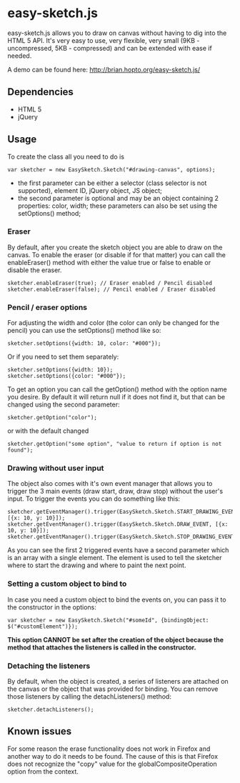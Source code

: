 easy-sketch.js
===================

easy-sketch.js allows you to draw on canvas without having to dig into the HTML 5 API. It's very easy to use, very flexible, very small (9KB - uncompressed, 5KB - compressed) and can be extended with ease if needed.

A demo can be found here: http://brian.hopto.org/easy-sketch.js/


Dependencies
-------------------
- HTML 5
- jQuery


Usage
-------------------

To create the class all you need to do is

    var sketcher = new EasySketch.Sketch("#drawing-canvas", options);


- the first parameter can be either a selector (class selector is not supported), element ID, jQuery object, JS object;
- the second parameter is optional and may be an object containing 2 properties: color, width; these parameters can also be set using the setOptions() method;


### Eraser


By default, after you create the sketch object you are able to draw on the canvas. To enable the eraser (or disable if for that matter) you can call the enableEraser() method with either the value true or false to enable or disable the eraser.

    sketcher.enableEraser(true); // Eraser enabled / Pencil disabled
    sketcher.enableEraser(false); // Pencil enabled / Eraser disabled


### Pencil / eraser options

For adjusting the width and color (the color can only be changed for the pencil) you can use the setOptions() method like so:

    sketcher.setOptions({width: 10, color: "#000"});

Or if you need to set them separately:

    sketcher.setOptions({width: 10});
    sketcher.setOptions({color: "#000"});

To get an option you can call the getOption() method with the option name you desire. By default it will return null if it does not
find it, but that can be changed using the second parameter:

    sketcher.getOption("color");

or with the default changed

    sketcher.getOption("some option", "value to return if option is not found");


### Drawing without user input

The object also comes with it's own event manager that allows you to trigger the 3 main events (draw start, draw, draw stop) without the user's input. To trigger the events you can do something like this:

    sketcher.getEventManager().trigger(EasySketch.Sketch.START_DRAWING_EVENT, [{x: 10, y: 10}]);
    sketcher.getEventManager().trigger(EasySketch.Sketch.DRAW_EVENT, [{x: 10, y: 10}]);
    sketcher.getEventManager().trigger(EasySketch.Sketch.STOP_DRAWING_EVENT);

As you can see the first 2 triggered events have a second parameter which is an array with a single element. The element is used to tell the sketcher where to start the drawing and where to paint the next point.

### Setting a custom object to bind to

In case you need a custom object to bind the events on, you can pass it to the constructor in the options:

    var sketcher = new EasySketch.Sketch("#someId", {bindingObject: $("#customElement")});

**This option CANNOT be set after the creation of the object because the method that attaches the listeners is called in the constructor.**

### Detaching the listeners

By default, when the object is created, a series of listeners are attached on the canvas or the object that was provided for
binding. You can remove those listeners by calling the detachListeners() method:

    sketcher.detachListeners();


Known issues
-----------------------

For some reason the erase functionality does not work in Firefox and another way to do it needs to be found. The cause of this is that Firefox does not recognize the "copy" value for the globalCompositeOperation option from the context.
